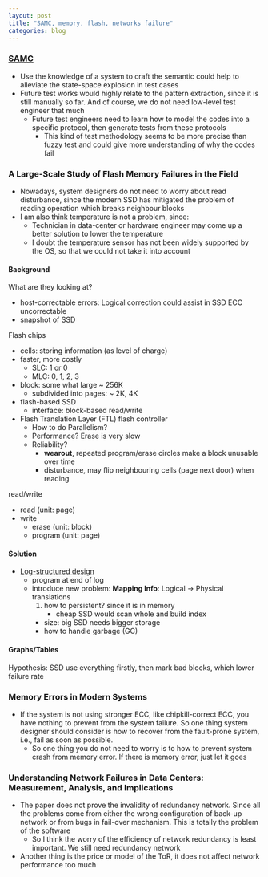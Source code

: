 ```yaml
---
layout: post
title: "SAMC, memory, flash, networks failure"
categories: blog
---
```


### [SAMC](http://blog.acolyer.org/2015/03/25/samc-semantic-aware-model-checking-for-fast-discovery-of-deep-bugs-in-cloud-systems/)
* Use the knowledge of a system to craft the semantic could help to alleviate the state-space explosion in test cases
* Future test works would highly relate to the pattern extraction, since it is still manually so far. And of course, we do not need low-level test engineer that much
    * Future test engineers need to learn how to model the codes into a specific protocol, then generate tests from these protocols
        * This kind of test methodology seems to be more precise than fuzzy test and could give more understanding of why the codes fail


### A Large-Scale Study of Flash Memory Failures in the Field
* Nowadays, system designers do not need to worry about read disturbance, since the modern SSD has mitigated the problem of reading operation which breaks neighbour blocks
* I am also think temperature is not a problem, since:
    * Technician in data-center or hardware engineer may come up a better solution to lower the temperature
    * I doubt the temperature sensor has not been widely supported by the OS, so that we could not take it into account

#### Background
What are they looking at?

* host-correctable errors: Logical correction could assist in SSD ECC uncorrectable
* snapshot of SSD

Flash chips

* cells: storing information (as level of charge)
* faster, more costly
    * SLC: 1 or 0
    * MLC: 0, 1, 2, 3
* block: some what large ~ 256K
    * subdivided into pages: ~ 2K, 4K
* flash-based SSD
    * interface: block-based read/write
* Flash Translation Layer (FTL) flash controller
    * How to do Parallelism?
    * Performance? Erase is very slow
    * Reliability?
        * **wearout**, repeated program/erase circles make a block unusable over time
        * disturbance, may flip neighbouring cells (page next door) when reading

read/write

* read (unit: page)
* write
    * erase (unit: block)
    * program (unit: page)

#### Solution
* [Log-structured design](https://en.wikipedia.org/wiki/Log-structured_file_system)
    * program at end of log
    * introduce new problem: **Mapping Info**: Logical -> Physical translations
        1. how to persistent? since it is in memory
            * cheap SSD would scan whole and build index
        - size: big SSD needs bigger storage
        - how to handle garbage (GC)

#### Graphs/Tables
Hypothesis: SSD use everything firstly, then mark bad blocks, which lower failure rate


### Memory Errors in Modern Systems
* If the system is not using stronger ECC, like chipkill-correct ECC, you have nothing to prevent from the system failure. So one thing system designer should consider is how to recover from the fault-prone system, i.e., fail as soon as possible.
    * So one thing you do not need to worry is to how to prevent system crash from memory error. If there is memory error, just let it goes

### Understanding Network Failures in Data Centers: Measurement, Analysis, and Implications
* The paper does not prove the invalidity of redundancy network. Since all the problems come from either the wrong configuration of back-up network or from bugs in fail-over mechanism. This is totally the problem of the software
    * So I think the worry of the efficiency of network redundancy is least important. We still need redundancy network
* Another thing is the price or model of the ToR, it does not affect network performance too much
